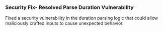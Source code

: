 ### Security Fix- Resolved Parse Duration Vulnerability

Fixed a security vulnerability in the duration parsing logic that could allow maliciously crafted inputs to cause unexpected behavior.
